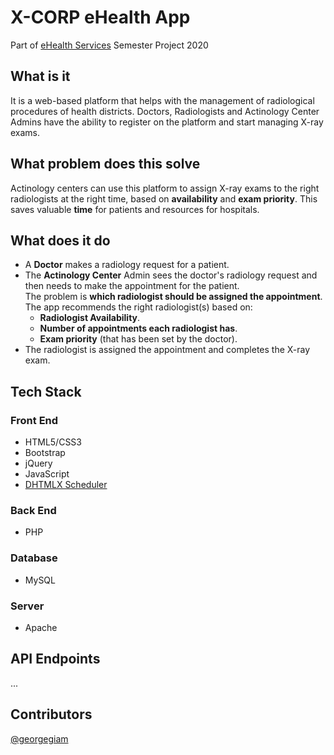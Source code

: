 # X-CORP eHealth App

Part of [eHealth Services](https://www.ds.unipi.gr/en/courses/e-health-services-2/) Semester Project 2020

## What is it

It is a web-based platform that helps with the management of radiological procedures of health districts.
Doctors, Radiologists and Actinology Center Admins have the ability to register on the platform and start managing X-ray exams.

## What problem does this solve

Actinology centers can use this platform to assign X-ray exams to the right radiologists at the right time, based on **availability** and **exam priority**. This saves valuable **time** for patients and resources for hospitals.

## What does it do

* A **Doctor** makes a radiology request for a patient.  
* The **Actinology Center** Admin sees the doctor's radiology request and then needs to make the appointment for the patient.  
The problem is **which radiologist should be assigned the appointment**.  
The app recommends the right radiologist(s) based on:  
  * **Radiologist Availability**.
  * **Number of appointments each radiologist has**.
  * **Exam priority** (that has been set by the doctor).  
* The radiologist is assigned the appointment and completes the X-ray exam.  

## Tech Stack

### Front End

* HTML5/CSS3
* Bootstrap
* jQuery
* JavaScript
* [DHTMLX Scheduler](https://dhtmlx.com/docs/products/dhtmlxScheduler/)

### Back End

* PHP

### Database

* MySQL

### Server

* Apache

## API Endpoints

...

## Contributors

[@georgegiam](https://github.com/georgegiam)
